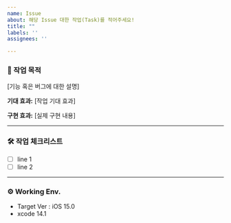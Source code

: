 ```yaml
---
name: Issue 
about: 해당 Issue 대한 작업(Task)를 적어주세요!
title: ""
labels: ''
assignees: ''

---
```


### 📝 작업 목적

[기능 혹은 버그에 대한 설명]

**기대 효과:** [작업 기대 효과]

**구현 효과:** [실제 구현 내용]

---

### 🛠️ 작업 체크리스트

* [ ] line 1
* [ ] line 2

---

### ⚙️ Working Env.

- Target Ver : iOS 15.0
- xcode 14.1
